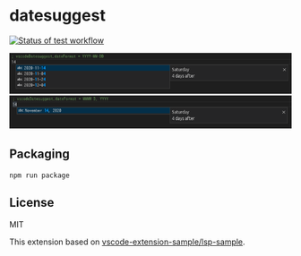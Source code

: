 datesuggest
=====

[![Status of test workflow](https://github.com/oshikiri/vscode-datesuggest/workflows/test/badge.svg)](https://github.com/oshikiri/vscode-datesuggest/actions?query=workflow%3Atest)


![Format1: YYYY-MM-DD](./doc/images/YYYY-MM-DD.png)
![Format2: MMMM D, YYYY](./doc/images/MMMM_D_YYYY.png)

## Packaging
```shell
npm run package
```

## License

MIT

This extension based on [vscode-extension-sample/lsp-sample](https://github.com/microsoft/vscode-extension-samples/tree/master/lsp-sample).
